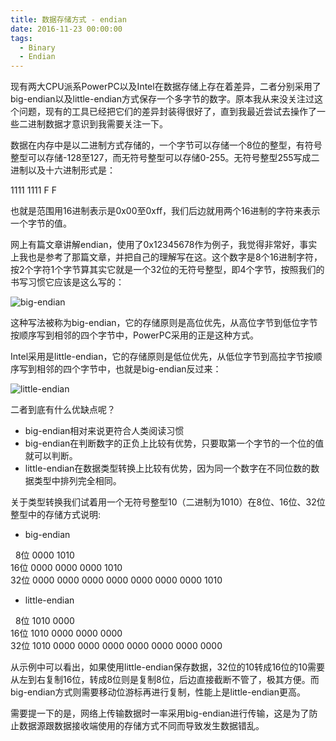 ```yaml
---
title: 数据存储方式 - endian
date: 2016-11-23 00:00:00
tags:
  - Binary
  - Endian
---
```

现有两大CPU派系PowerPC以及Intel在数据存储上存在着差异，二者分别采用了big-endian以及little-endian方式保存一个多字节的数字。原本我从来没关注过这个问题，现有的工具已经把它们的差异封装得很好了，直到我最近尝试去操作了一些二进制数据才意识到我需要关注一下。
<!-- more -->
数据在内存中是以二进制方式存储的，一个字节可以存储一个8位的整型，有符号整型可以存储-128至127，而无符号整型可以存储0-255。无符号整型255写成二进制以及十六进制形式是：

1111 1111
F    F

也就是范围用16进制表示是0x00至0xff，我们后边就用两个16进制的字符来表示一个字节的值。

网上有篇文章讲解endian，使用了0x12345678作为例子，我觉得非常好，事实上我也是参考了那篇文章，并把自己的理解写在这。这个数字是8个16进制字符，按2个字符1个字节算其实它就是一个32位的无符号整型，即4个字节，按照我们的书写习惯它应该是这么写的：

![big-endian](/images/2016/11/endian-1.png)

这种写法被称为big-endian，它的存储原则是高位优先，从高位字节到低位字节按顺序写到相邻的四个字节中，PowerPC采用的正是这种方式。

Intel采用是little-endian，它的存储原则是低位优先，从低位字节到高拉字节按顺序写到相邻的四个字节中，也就是big-endian反过来：

![little-endian](/images/2016/11/endian-2.png)

二者到底有什么优缺点呢？

* big-endian相对来说更符合人类阅读习惯
* big-endian在判断数字的正负上比较有优势，只要取第一个字节的一个位的值就可以判断。
* little-endian在数据类型转换上比较有优势，因为同一个数字在不同位数的数据类型中排列完全相同。

关于类型转换我们试着用一个无符号整型10（二进制为1010）在8位、16位、32位整型中的存储方式说明:
* big-endian

&nbsp;&nbsp;8位 0000 1010  
16位 0000 0000 0000 1010  
32位 0000 0000 0000 0000 0000 0000 0000 1010

* little-endian

&nbsp;&nbsp;8位 1010 0000  
16位 1010 0000 0000 0000  
32位 1010 0000 0000 0000 0000 0000 0000 0000

从示例中可以看出，如果使用little-endian保存数据，32位的10转成16位的10需要从左到右复制16位，转成8位则是复制8位，后边直接截断不管了，极其方便。而big-endian方式则需要移动位游标再进行复制，性能上是little-endian更高。

需要提一下的是，网络上传输数据时一率采用big-endian进行传输，这是为了防止数据源跟数据接收端使用的存储方式不同而导致发生数据错乱。
